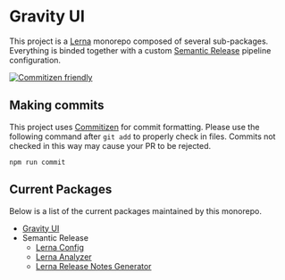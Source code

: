 # Gravity UI

This project is a [Lerna](https://lernajs.io/) monorepo composed of several sub-packages. Everything is binded
together with a custom [Semantic Release](https://github.com/semantic-release/semantic-release) pipeline configuration.

[![Commitizen friendly](https://img.shields.io/badge/commitizen-friendly-brightgreen.svg)](http://commitizen.github.io/cz-cli/)

## Making commits

This project uses [Commitizen](https://github.com/commitizen/cz-cli) for commit formatting.
Please use the following command after `git add` to properly check in files. Commits not checked
in this way may cause your PR to be rejected.

`npm run commit`

## Current Packages

Below is a list of the current packages maintained by this monorepo.

* [Gravity UI](https://github.com/buildit/gravity-ui-web/tree/develop/packages/gravity-ui-web)
* Semantic Release
  * [Lerna Config](https://github.com/buildit/gravity-ui-web/tree/develop/packages/semantic-release/config)
  * [Lerna Analyzer](https://github.com/buildit/gravity-ui-web/tree/develop/packages/semantic-release/lerna-analyzer)
  * [Lerna Release Notes Generator](https://github.com/buildit/gravity-ui-web/tree/develop/packages/semantic-release/release-notes-generator)
 
